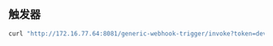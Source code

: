 



## 触发器

```bash
curl "http://172.16.77.64:8081/generic-webhook-trigger/invoke?token=devops03-demo-service"
```